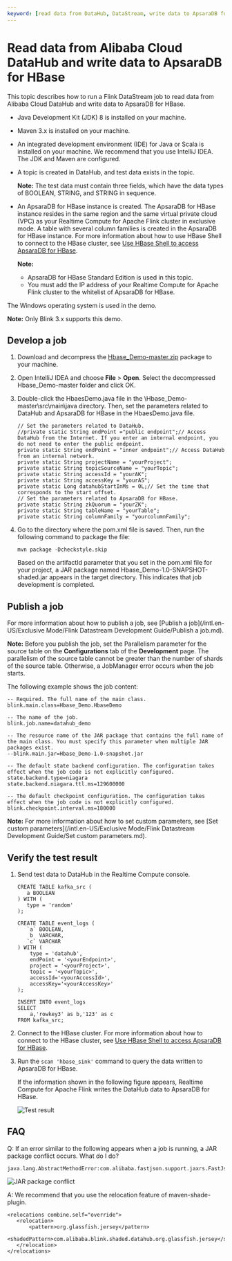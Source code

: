 ```yaml
---
keyword: [read data from DataHub, DataStream, write data to ApsaraDB for HBase]
---
```


# Read data from Alibaba Cloud DataHub and write data to ApsaraDB for HBase

This topic describes how to run a Flink DataStream job to read data from Alibaba Cloud DataHub and write data to ApsaraDB for HBase.

-   Java Development Kit \(JDK\) 8 is installed on your machine.
-   Maven 3.x is installed on your machine.
-   An integrated development environment \(IDE\) for Java or Scala is installed on your machine. We recommend that you use IntelliJ IDEA. The JDK and Maven are configured.
-   A topic is created in DataHub, and test data exists in the topic.

    **Note:** The test data must contain three fields, which have the data types of BOOLEAN, STRING, and STRING in sequence.

-   An ApsaraDB for HBase instance is created. The ApsaraDB for HBase instance resides in the same region and the same virtual private cloud \(VPC\) as your Realtime Compute for Apache Flink cluster in exclusive mode. A table with several column families is created in the ApsaraDB for HBase instance. For more information about how to use HBase Shell to connect to the HBase cluster, see [Use HBase Shell to access ApsaraDB for HBase](https://help.aliyun.com/document_detail/52056.html?spm=a2c4g.11174283.6.595.ccba363fBF1uOn).

    **Note:**

    -   ApsaraDB for HBase Standard Edition is used in this topic.
    -   You must add the IP address of your Realtime Compute for Apache Flink cluster to the whitelist of ApsaraDB for HBase.

The Windows operating system is used in the demo.

**Note:** Only Blink 3.x supports this demo.

## Develop a job

1.  Download and decompress the [Hbase\_Demo-master.zip](https://github.com/RealtimeCompute/Hbase_Demo) package to your machine.

2.  Open IntelliJ IDEA and choose **File** \> **Open**. Select the decompressed Hbase\_Demo-master folder and click OK.

3.  Double-click the HbaesDemo.java file in the \\Hbase\_Demo-master\\src\\main\\java directory. Then, set the parameters related to DataHub and ApsaraDB for HBase in the HbaesDemo.java file.

    ```
    // Set the parameters related to DataHub.
    //private static String endPoint ="public endpoint";// Access DataHub from the Internet. If you enter an internal endpoint, you do not need to enter the public endpoint.
    private static String endPoint = "inner endpoint";// Access DataHub from an internal network.
    private static String projectName = "yourProject";
    private static String topicSourceName = "yourTopic";
    private static String accessId = "yourAK";
    private static String accessKey = "yourAS";
    private static Long datahubStartInMs = 0L;// Set the time that corresponds to the start offset.
    // Set the parameters related to ApsaraDB for HBase.
    private static String zkQuorum = "yourZK";
    private static String tableName = "yourTable";
    private static String columnFamily = "yourcolumnFamily";
    ```

4.  Go to the directory where the pom.xml file is saved. Then, run the following command to package the file:

    ```
    mvn package -Dcheckstyle.skip
    ```

    Based on the artifactId parameter that you set in the pom.xml file for your project, a JAR package named Hbase\_Demo-1.0-SNAPSHOT-shaded.jar appears in the target directory. This indicates that job development is completed.


## Publish a job

For more information about how to publish a job, see [Publish a job](/intl.en-US/Exclusive Mode/Flink Datastream Development Guide/Publish a job.md).

**Note:** Before you publish the job, set the Parallelism parameter for the source table on the **Configurations** tab of the **Development** page. The parallelism of the source table cannot be greater than the number of shards of the source table. Otherwise, a JobManager error occurs when the job starts.

The following example shows the job content:

```
-- Required. The full name of the main class.
blink.main.class=Hbase_Demo.HbaseDemo

-- The name of the job.
blink.job.name=datahub_demo

-- The resource name of the JAR package that contains the full name of the main class. You must specify this parameter when multiple JAR packages exist.
--blink.main.jar=Hbase_Demo-1.0-snapshot.jar

-- The default state backend configuration. The configuration takes effect when the job code is not explicitly configured.
state.backend.type=niagara
state.backend.niagara.ttl.ms=129600000

-- The default checkpoint configuration. The configuration takes effect when the job code is not explicitly configured.
blink.checkpoint.interval.ms=180000
```

**Note:** For more information about how to set custom parameters, see [Set custom parameters](/intl.en-US/Exclusive Mode/Flink Datastream Development Guide/Set custom parameters.md).

## Verify the test result

1.  Send test data to DataHub in the Realtime Compute console.

    ```
    CREATE TABLE kafka_src (
       a BOOLEAN
    ) WITH (
       type = 'random'
    );
    
    CREATE TABLE event_logs (
       `a` BOOLEAN,
        b  VARCHAR,
       `c` VARCHAR
    ) WITH (
        type = 'datahub',
        endPoint = '<yourEndpoint>',
        project = '<yourProject>',
        topic = '<yourTopic>',
        accessId='<yourAccessId>',    
        accessKey='<yourAccessKey>'
    );
    
    INSERT INTO event_logs
    SELECT
        a,'rowkey3' as b,'123' as c
    FROM kafka_src;
    ```

2.  Connect to the HBase cluster. For more information about how to connect to the HBase cluster, see [Use HBase Shell to access ApsaraDB for HBase](https://help.aliyun.com/document_detail/52056.html?spm=a2c4g.11174283.6.595.ccba363fBF1uOn).

3.  Run the `scan 'hbase_sink'` command to query the data written to ApsaraDB for HBase.

    If the information shown in the following figure appears, Realtime Compute for Apache Flink writes the DataHub data to ApsaraDB for HBase.

    ![Test result](https://static-aliyun-doc.oss-cn-hangzhou.aliyuncs.com/assets/img/en-US/0033860061/p139880.png)


## FAQ

Q: If an error similar to the following appears when a job is running, a JAR package conflict occurs. What do I do?

```
java.lang.AbstractMethodError:com.alibaba.fastjson.support.jaxrs.FastJsonAutoDiscoverable.configure(Lcom/alibaba/blink/shaded/datahub/javax/ws/rs/core/FeatureContext;)
```

![JAR package conflict](https://static-aliyun-doc.oss-cn-hangzhou.aliyuncs.com/assets/img/en-US/0033860061/p88532.png)

A: We recommend that you use the relocation feature of maven-shade-plugin.

```
<relocations combine.self="override">
   <relocation>
       <pattern>org.glassfish.jersey</pattern>
       <shadedPattern>com.alibaba.blink.shaded.datahub.org.glassfish.jersey</shadedPattern>
   </relocation>
</relocations>
```

